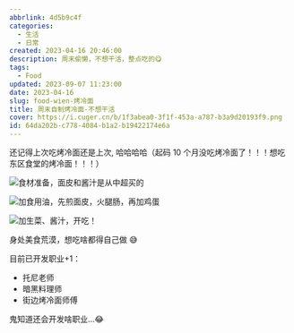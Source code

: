 ```yaml
---
abbrlink: 4d5b9c4f
categories:
  - 生活
  - 日常
created: 2023-04-16 20:46:00
description: 周末偷懒，不想干活，整点吃的😋
tags:
  - Food
updated: 2023-09-07 11:23:00
date: 2023-04-16
slug: food-wien-烤冷面
title: 周末自制烤冷面-不想干活
cover: https://i.cuger.cn/b/1f3abea0-3f1f-453a-a787-b3a9d20193f9.png
id: 64da202b-c778-4084-b1a2-b19422174e6a
---
```


还记得上次吃烤冷面还是上次, 哈哈哈哈（起码 10 个月没吃烤冷面了！！！想吃东区食堂的烤冷面！！！）

![食材准备，面皮和酱汁是从中超买的](https://i.cuger.cn/b/f491602e-d216-421f-b423-ed97f387af3c.jpg)

![加食用油，先煎面皮，火腿肠，再加鸡蛋](https://i.cuger.cn/b/dcf88391-274c-4367-a053-867b1f5ab1d5.jpg)

![加生菜、酱汁，开吃！](https://i.cuger.cn/b/563dd03f-f197-41c8-ae0b-ec784fc5c363.jpg)

身处美食荒漠，想吃啥都得自己做 😅

目前已开发职业+1：

- 托尼老师
- 暗黑料理师
- 街边烤冷面师傅

鬼知道还会开发啥职业…😂
